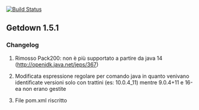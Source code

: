 [![Build Status](https://travis-ci.com/iubar/getdown.svg?branch=getdown-1.5.x)](https://travis-ci.com/iubar/getdown)

## Getdown 1.5.1

### Changelog

1) Rimosso Pack200: non è più supportato a partire da java 14 (http://openjdk.java.net/jeps/367)

2) Modificata espressione regolare per comando java in quanto venivano identificate versioni solo con trattini (es: 10.0.4_11) mentre 9.0.4+11 e 16-ea non erano gestite

3) File pom.xml riscritto

